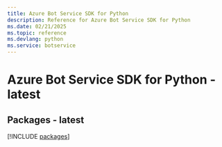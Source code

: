 ```yaml
---
title: Azure Bot Service SDK for Python
description: Reference for Azure Bot Service SDK for Python
ms.date: 02/21/2025
ms.topic: reference
ms.devlang: python
ms.service: botservice
---
```

# Azure Bot Service SDK for Python - latest
## Packages - latest
[!INCLUDE [packages](bot-service-index.md)]